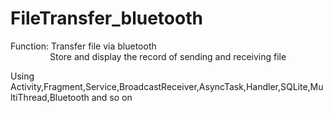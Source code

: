 # FileTransfer_bluetooth
Function: Transfer file via bluetooth</br>
&nbsp;&nbsp;&nbsp;&nbsp;&nbsp;&nbsp;&nbsp;&nbsp;&nbsp;&nbsp;&nbsp;&nbsp;&nbsp;&nbsp;&nbsp;
Store and display the record of sending and receiving file</br>

Using Activity,Fragment,Service,BroadcastReceiver,AsyncTask,Handler,SQLite,MultiThread,Bluetooth and so on 
